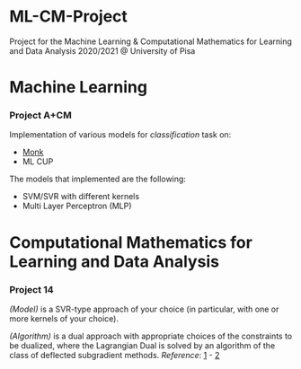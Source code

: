 # ML-CM-Project

Project for the Machine Learning &amp; Computational Mathematics for Learning and Data Analysis 2020/2021 @ University of Pisa

# Machine Learning
### Project A+CM
Implementation of various models for *classification* task on:
- [Monk](http://archive.ics.uci.edu/ml/datasets/MONK%27s+Problems) 
- ML CUP

The models that implemented are the following:
 - SVM/SVR with different kernels
 - Multi Layer Perceptron (MLP)

# Computational Mathematics for Learning and Data Analysis

### Project 14
*(Model)* is a SVR-type approach of your choice (in particular, with one or more kernels of your choice).

*(Algorithm)* is a dual approach with appropriate choices of the constraints to be dualized, where the Lagrangian Dual is solved by an algorithm of the class of deflected subgradient methods.
*Reference*: [1][1] - [2][2]

<!-- References -->
[1]: http://pages.di.unipi.it/frangio/abstracts.html#MPC16
[2]: http://www.jmlr.org/papers/volume12/duchi11a/duchi11a.pdf